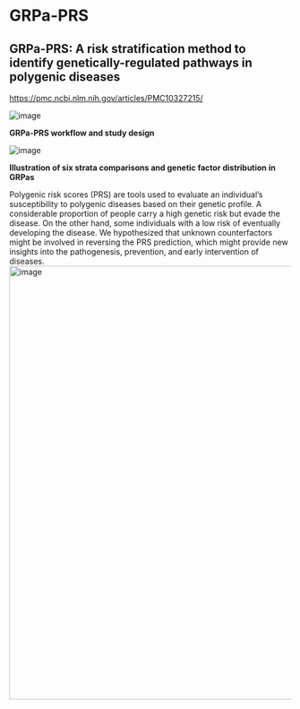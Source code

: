 # GRPa-PRS
## GRPa-PRS: A risk stratification method to identify genetically-regulated pathways in polygenic diseases
https://pmc.ncbi.nlm.nih.gov/articles/PMC10327215/ 

![image](https://github.com/davidroad/GRPa-PRS/assets/4857356/0dfe1f8a-8248-4b3f-8866-acb1c70a59f6)

**GRPa-PRS workflow and study design**

![image](https://github.com/davidroad/GRPa-PRS/assets/4857356/09ef6ac1-d922-41d6-a879-52ac36c3b91c)

**Illustration of six strata comparisons and genetic factor distribution in GRPas**

Polygenic risk scores (PRS) are tools used to evaluate an individual’s susceptibility to polygenic diseases based on their genetic profile. A considerable proportion of people carry a high genetic risk but evade the disease. On the other hand, some individuals with a low risk of eventually developing the disease. We hypothesized that unknown counterfactors might be involved in reversing the PRS prediction, which might provide new insights into the pathogenesis, prevention, and early intervention of diseases.
<img width="920" height="774" alt="image" src="https://github.com/user-attachments/assets/ca72b473-3b44-4a88-b05c-1cb1cd7e91cc" />
